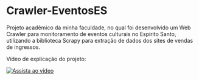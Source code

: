 # Crawler-EventosES
Projeto acadêmico da minha faculdade, no qual foi desenvolvido um Web Crawler para monitoramento de eventos culturais no Espírito Santo, utilizando a biblioteca Scrapy para extração de dados dos sites de vendas de ingressos.



Vídeo de explicação do projeto:

[![Assista ao vídeo](https://img.youtube.com/vi/Y46QD0xBPoo/maxresdefault.jpg)](https://www.youtube.com/watch?v=Y46QD0xBPoo)
